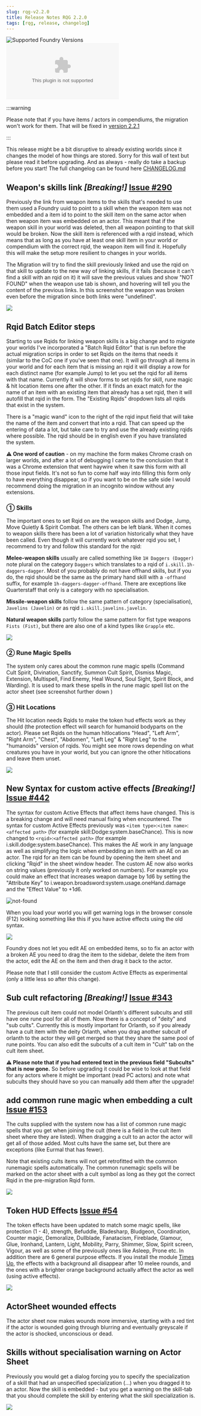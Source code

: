 ```yaml
---
slug: rqg-v2.2.0
title: Release Notes RQG 2.2.0
tags: [rqg, release, changelog]
---
```


![Supported Foundry Versions](https://img.shields.io/endpoint?url=https://foundryshields.com/version?url=https://github.com/sun-dragon-cult/fvtt-system-rqg/releases/download/v2.2.0/system.json)
![Download Count](https://img.shields.io/github/downloads/sun-dragon-cult/fvtt-system-rqg/v2.2.0/rqg.zip)

:::warning

Please note that if you have items / actors in compendiums, the migration won't work for them. That
will be fixed in [version 2.2.1](rqg-v2.2.1)

:::

This release might be a bit disruptive to already existing worlds since it changes the model of how
things are stored. Sorry for this wall of text but please read it before upgrading. And as always -
really do take a backup before you start! The full changelog can be found here
[CHANGELOG.md](https://github.com/sun-dragon-cult/fvtt-system-rqg/blob/main/CHANGELOG.md)

## Weapon's skills link _[Breaking!]_ [Issue #290](https://github.com/sun-dragon-cult/fvtt-system-rqg/issues/290)

Previously the link from weapon items to the skills that's needed to use them used a Foundry uuid to
point to a skill when the weapon item was not embedded and a item id to point to the skill item on
the same actor when then weapon item was embedded on an actor. This meant that if the weapon skill
in your world was deleted, then all weapon pointing to that skill would be broken. Now the skill
item is referenced with a rqid instead, which means that as long as you have at least one skill item
in your world or compendium with the correct rqid, the weapon item will find it. Hopefully this will
make the setup more resilient to changes in your worlds.

The Migration will try to find the skill previously linked and use the rqid on that skill to update
to the new way of linking skills, if it fails (because it can't find a skill with an rqid on it) it
will save the previous values and show "NOT FOUND" when the weapon use tab is shown, and hovering
will tell you the content of the previous links. In this screenshot the weapon was broken even
before the migration since both links were "undefined".

![](not-found-weapon-skill-link.png)

## Rqid Batch Editor steps

Starting to use Rqids for linking weapon skills is a big change and to migrate your worlds I've
incorporated a "Batch Rqid Editor" that is run before the actual migration scrips in order to set
Rqids on the items that needs it (similar to the CoC one if you've seen that one). It will go
through all items in your world and for each item that is missing an rqid it will display a row for
each distinct name (for example Jump) to let you set the rqid for all items with that name.
Currently it will show forms to set rqids for skill, rune magic & hit location items one after the
other. If it finds an exact match for the name of an item with an existing item that already has a
set rqid, then it will autofill that rqid in the form. The "Existing Rqids" dropdown lists all rqids
that exist in the system.

There is a "magic wand" icon to the right of the rqid input field that will take the name of the
item and convert that into a rqid. That can speed up the entering of data a lot, but take care to
try and use the already existing rqids where possible. The rqid should be in english even if you
have translated the system.

**⚠ One word of caution** - on my machine the form makes Chrome crash on larger worlds, and after a
lot of debugging I came to the conclusion that it was a Chrome extension that went haywire when it
saw this form with all those input fields. It's not so fun to come half way into filling this form
only to have everything disappear, so if you want to be on the safe side I would recommend doing the
migration in an incognito window without any extensions.

### ① Skills

The important ones to set Rqid on are the weapon skills and Dodge, Jump, Move Quietly & Spirit
Combat. The others can be left blank. When it comes to weapon skills there has been a lot of
variation historically what they have been called. Even though it will currently work whatever rqid
you set, I recommend to try and follow this standard for the rqid:

**Melee-weapon skills** usually are called something like `1H Daggers (Dagger)` note plural on the
category `Daggers` which translates to a rqid of `i.skill.1h-daggers-dagger`. Most of you probably
do not have offhand skills, but if you do, the rqid should be the same as the primary hand skill
with a `-offhand` suffix, for example `1h-daggers-dagger-offhand`. There are exceptions like
Quarterstaff that only is a category with no specialisation.

**Missile-weapon skills** follow the same pattern of category (specialisation), `Javelins (Javelin)`
or as rqid `i.skill.javelins.javelin`.

**Natural weapon skills** partly follow the same pattern for fist type weapons `Fists (Fist)`, but
there are also one of a kind types like `Grapple` etc.

![](weapon-skill-rqids.png)

### ② Rune Magic Spells

The system only cares about the common rune magic spells (Command Cult Spirit, Divination, Sanctify,
Summon Cult Spirit, Dismiss Magic, Extension, Multispell, Find Enemy, Heal Wound, Soul Sight, Spirit
Block, and Warding). It is used to mark these spells in the rune magic spell list on the actor sheet
(see screenshot further down )

### ③ Hit Locations

The Hit location needs Rqids to make the token hud effects work as they should (the protection
effect will search for humanoid bodyparts on the actor). Please set Rqids on the human hitlocations
"Head", "Left Arm", "Right Arm", "Chest", "Abdomen", "Left Leg" & "Right Leg" to the "humanoids"
version of rqids. You might see more rows depending on what creatures you have in your world, but
you can ignore the other hitlocations and leave them unset.

![](hit-location-rqids.png)

## New Syntax for custom active effects _[Breaking!]_ [Issue #442](https://github.com/sun-dragon-cult/fvtt-system-rqg/issues/442)

The syntax for custom Active Effects that affect items have changed. This is a breaking change and
will need manual fixing when encountered. The syntax for custom Active Effects previously was
`<item type>`:`<item name>`:`<affected path>` (for example skill:Dodge:system.baseChance). This is
now changed to `<rqid>`:`<affected path>` (for example i.skill.dodge:system.baseChance). This makes
the AE work in any language as well as simplifying the logic when embedding an item with an AE on an
actor. The rqid for an item can be found by opening the item sheet and clicking "Rqid" in the sheet
window header. The custom AE now also works on string values (previously it only worked on numbers).
For example you could make an effect that increases weapon damage by 1d6 by setting the "Attribute
Key" to i.weapon.broadsword:system.usage.oneHand.damage and the "Effect Value" to +1d6.

![not-found](string-active-effect.png)

When you load your world you will get warning logs in the browser console (F12) looking something
like this if you have active effects using the old syntax.

![](old-ae-warning.png)

Foundry does not let you edit AE on embedded items, so to fix an actor with a broken AE you need to
drag the item to the sidebar, delete the item from the actor, edit the AE on the item and then drag
it back to the actor.

Please note that I still consider the custom Active Effects as experimental (only a little less so
after this change).

## Sub cult refactoring _[Breaking!]_ [Issue #343](https://github.com/sun-dragon-cult/fvtt-system-rqg/issues/343)

The previous cult item could not model Orlanth's different subcults and still have one rune pool for
all of them. Now there is a concept of "deity" and "sub cults". Currently this is mostly important
for Orlanth, so if you already have a cult item with the deity Orlanth, when you drag another
subcult of orlanth to the actor they will get merged so that they share the same pool of rune
points. You can also edit the subcults of a cult item in "Cult" tab on the cult item sheet.

**⚠ Please note that if you had entered text in the previous field "Subcults" that is now gone.**
So before upgrading it could be wise to look at that field for any actors where it might be
important (read PC actors) and note what subcults they should have so you can manually add them
after the upgrade!

## add common rune magic when embedding a cult [Issue #153](https://github.com/sun-dragon-cult/fvtt-system-rqg/issues/153)

The cults supplied with the system now has a list of common rune magic spells that you get when
joining the cult (there is a field in the cult item sheet where they are listed). When dragging a
cult to an actor the actor will get all of those added. Most cults have the same set, but there are
exceptions (like Eurmal that has fewer).

Note that existing cults items will not get retrofitted with the common runemagic spells
automatically. The common runemagic spells will be marked on the actor sheet with a cult symbol as
long as they got the correct Rqid in the pre-migration Rqid form.

![](common-rune-magic-marks.png)

## Token HUD Effects [Issue #54](https://github.com/sun-dragon-cult/fvtt-system-rqg/issues/54)

The token effects have been updated to match some magic spells, like protection (1 - 4), strength,
Befuddle, Bladesharp, Bludgeon, Coordination, Counter magic, Demoralize, Dullblade, Fanatacism,
Fireblade, Glamour, Glue, Ironhand, Lantern, Light, Mobility, Parry, Shimmer, Slow, Spirit screen,
Vigour, as well as some of the previously ones like Asleep, Prone etc. In addition there are 6
general purpose effects. If you install the module
[Times Up](https://foundryvtt.com/packages/times-up), the effects with a background all disappear
after 10 melee rounds, and the ones with a brighter orange background actually affect the actor as
well (using active effects).

![](token-effects.png)

## ActorSheet wounded effects

The actor sheet now makes wounds more immersive, starting with a red tint if the actor is wounded
going through blurring and eventually greyscale if the actor is shocked, unconscious or dead.

## Skills without specialisation warning on Actor Sheet

Previously you would get a dialog forcing you to specify the specialization of a skill that had an
unspecified specialization (...) when you dragged it to an actor. Now the skill is embedded - but
you get a warning on the skill-tab that you should complete the skill by entering what the skill
specialization is.

![](skill-specialization-warning.png)
